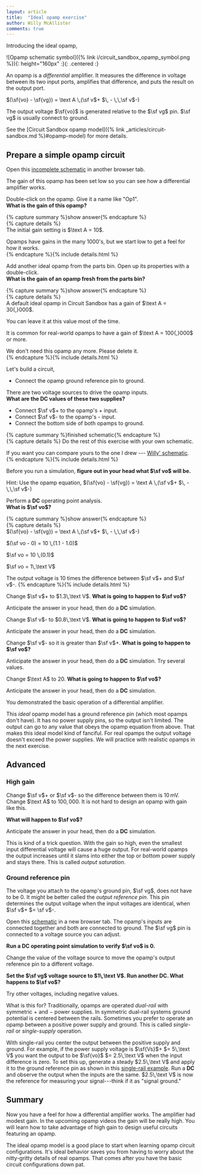 ```yaml
---
layout: article
title:  "Ideal opamp exercise"
author: Willy McAllister
comments: true
---
```


Introducing the ideal opamp, 

![Opamp schematic symbol]({% link i/circuit_sandbox_opamp_symbol.png %}){: height="160px" :}{: .centered :}

An opamp is a *differential* amplifier. It measures the difference in voltage between its two input ports, amplifies that difference, and puts the result on the output port.

$(\sf{vo} - \sf{vg}) = \text A \,(\sf v$+ $\, - \,\,\sf v$-$)$

The output voltage $\sf{vo}$ is generated relative to the $\sf vg$ pin. $\sf vg$ is usually connect to ground.

See the [Circuit Sandbox opamp model]({% link _articles/circuit-sandbox.md %}#opamp-model) for more details.  

## Prepare a simple opamp circuit

Open this [incomplete schematic](https://spinningnumbers.org/circuit-sandbox/index.html?value=%5B%5B%22s%22%2C%5B240%2C72%2C0%5D%2C%7B%22color%22%3A%22cyan%22%2C%22offset%22%3A%220%22%2C%22_json_%22%3A0%7D%2C%5B%228%22%5D%5D%2C%5B%22w%22%2C%5B248%2C96%2C232%2C96%5D%5D%2C%5B%22v%22%2C%5B56%2C104%2C0%5D%2C%7B%22name%22%3A%22v%2B%22%2C%22value%22%3A%22dc(1.1)%22%2C%22_json_%22%3A2%7D%2C%5B%227%22%2C%226%22%5D%5D%2C%5B%22L%22%2C%5B248%2C96%2C0%5D%2C%7B%22label%22%3A%22vo%22%2C%22_json_%22%3A3%7D%2C%5B%22vo%22%5D%5D%2C%5B%22o%22%2C%5B184%2C88%2C0%5D%2C%7B%22name%22%3A%22%22%2C%22A%22%3A%2210%22%2C%22_json_%22%3A4%7D%2C%5B%225%22%2C%224%22%2C%22vo%22%2C%223%22%5D%5D%2C%5B%22v%22%2C%5B144%2C104%2C0%5D%2C%7B%22name%22%3A%22v-%22%2C%22value%22%3A%22dc(1)%22%2C%22_json_%22%3A5%7D%2C%5B%222%22%2C%221%22%5D%5D%2C%5B%22view%22%2C-8.34%2C14.292%2C2.44140625%2C%2250%22%2C%2210%22%2C%221G%22%2Cnull%2C%22100%22%2C%220.0099%22%2C%221000%22%5D%5D ) in another browser tab.

The gain of this opamp has been set low so you can see how a differential amplifier works.

Double-click on the opamp. Give it a name like "Op1".   
**What is the gain of this opamp?**

{% capture summary %}show answer{% endcapture %}  
{% capture details %}  
The initial gain setting is $\text A = 10$.

Opamps have gains in the many $1000$'s, but we start low to get a feel for how it works.  
{% endcapture %}{% include details.html %}

Add another ideal opamp from the parts bin. Open up its properties with a double-click.  
**What is the gain of an opamp fresh from the parts bin?**

{% capture summary %}show answer{% endcapture %}  
{% capture details %}  
A default ideal opamp in Circuit Sandbox has a gain of $\text A = 30{,}000$.

You can leave it at this value most of the time. 

It is common for real-world opamps to have a gain of $\text A = 100{,}000$ or more.

We don't need this opamp any more. Please delete it.  
{% endcapture %}{% include details.html %}

Let's build a circuit,

* Connect the opamp ground reference pin to ground.

There are two voltage sources to drive the opamp inputs.  
**What are the DC values of these two supplies?**

* Connect $\sf v$+ to the opamp's + input. 
* Connect $\sf v$- to the opamp's - input.
* Connect the bottom side of both opamps to ground.

{% capture summary %}finished schematic{% endcapture %}  
{% capture details %}
Do the rest of this exercise with your own schematic. 

If you want you can compare yours to the one I drew --- [Willy' schematic](https://spinningnumbers.org/circuit-sandbox/index.html?value=%5B%5B%22w%22%2C%5B208%2C152%2C208%2C104%5D%5D%2C%5B%22w%22%2C%5B208%2C152%2C144%2C152%5D%5D%2C%5B%22w%22%2C%5B56%2C152%2C144%2C152%5D%5D%2C%5B%22w%22%2C%5B144%2C104%2C184%2C104%5D%5D%2C%5B%22w%22%2C%5B56%2C88%2C184%2C88%5D%5D%2C%5B%22w%22%2C%5B56%2C104%2C56%2C88%5D%5D%2C%5B%22w%22%2C%5B248%2C96%2C232%2C96%5D%5D%2C%5B%22g%22%2C%5B208%2C152%2C0%5D%2C%7B%22_json_%22%3A7%7D%2C%5B%220%22%5D%5D%2C%5B%22v%22%2C%5B56%2C104%2C0%5D%2C%7B%22name%22%3A%22v%2B%22%2C%22value%22%3A%22dc(1.1)%22%2C%22_json_%22%3A8%7D%2C%5B%222%22%2C%220%22%5D%5D%2C%5B%22L%22%2C%5B248%2C96%2C0%5D%2C%7B%22label%22%3A%22vo%22%2C%22_json_%22%3A9%7D%2C%5B%22vo%22%5D%5D%2C%5B%22o%22%2C%5B184%2C88%2C0%5D%2C%7B%22name%22%3A%22%22%2C%22A%22%3A%2210%22%2C%22_json_%22%3A10%7D%2C%5B%222%22%2C%221%22%2C%22vo%22%2C%220%22%5D%5D%2C%5B%22v%22%2C%5B144%2C104%2C0%5D%2C%7B%22name%22%3A%22v-%22%2C%22value%22%3A%22dc(1)%22%2C%22_json_%22%3A11%7D%2C%5B%221%22%2C%220%22%5D%5D%2C%5B%22view%22%2C-9.840000000000003%2C28.792%2C2.44140625%2C%2250%22%2C%2210%22%2C%221G%22%2Cnull%2C%22100%22%2C%220.0099%22%2C%221000%22%5D%5D ).
{% endcapture %}{% include details.html %}

Before you run a simulation, **figure out in your head what $\sf vo$ will be.**

Hint: Use the opamp equation, $(\sf{vo} - \sf{vg}) = \text A \,(\sf v$+ $\, - \,\,\sf v$-$)$

Perform a **DC** operating point analysis.  
**What is $\sf vo$?**

{% capture summary %}show answer{% endcapture %}  
{% capture details %}  
$(\sf{vo} - \sf{vg}) = \text A \,(\sf v$+ $\, - \,\,\sf v$-$)$

$(\sf vo - 0) = 10 \,(1.1 - 1.0)$

$\sf vo = 10 \,(0.1)$

$\sf vo = 1\,\text V$

The output voltage is $10$ times the difference between $\sf v$+ and $\sf v$-.
{% endcapture %}{% include details.html %}

Change $\sf v$+ to $1.3\,\text V$. **What is going to happen to $\sf vo$?**

Anticipate the answer in your head, then do a **DC** simulation.

Change $\sf v$- to $0.8\,\text V$. **What is going to happen to $\sf vo$?**

Anticipate the answer in your head, then do a **DC** simulation.

Change $\sf v$- so it is greater than $\sf v$+. **What is going to happen to $\sf vo$?**

Anticipate the answer in your head, then do a **DC** simulation. Try several values.

Change $\text A$ to $20$. **What is going to happen to $\sf vo$?**

Anticipate the answer in your head, then do a **DC** simulation.

You demonstrated the basic operation of a differential amplifier.

This *ideal* opamp model has a ground reference pin (which most opamps don't have). It has no power supply pins, so the output isn't limited. The output can go to any value that obeys the opamp equation from above. That makes this ideal model kind of fanciful. For real opamps the output voltage doesn't exceed the power supplies. We will practice with realistic opamps in the next exercise.

## Advanced

### High gain

Change $\sf v$+ or $\sf v$- so the difference between them is $10\,\text{mV}$.  
Change $\text A$ to $100{,}000$. It is not hard to design an opamp with gain like this.  

**What will happen to $\sf vo$?**

Anticipate the answer in your head, then do a **DC** simulation.

This is kind of a trick question. With the gain so high, even the smallest input differential voltage will cause a huge output. For real-world opamps the output increases until it slams into either the top or bottom power supply and stays there. This is called *output saturation*.

### Ground reference pin

The voltage you attach to the opamp's ground pin, $\sf vg$, does not have to be $0$. It might be better called the *output reference pin*. This pin determines the output voltage when the input voltages are identical, when $\sf v$+ $= \sf v$-.

Open this [schematic](https://spinningnumbers.org/circuit-sandbox/index.html?value=%5B%5B%22w%22%2C%5B184%2C88%2C184%2C104%5D%5D%2C%5B%22g%22%2C%5B184%2C104%2C0%5D%2C%7B%22_json_%22%3A1%7D%2C%5B%220%22%5D%5D%2C%5B%22w%22%2C%5B232%2C96%2C256%2C96%5D%5D%2C%5B%22w%22%2C%5B208%2C120%2C208%2C104%5D%5D%2C%5B%22w%22%2C%5B208%2C176%2C208%2C168%5D%5D%2C%5B%22v%22%2C%5B208%2C120%2C0%5D%2C%7B%22name%22%3A%22vg%22%2C%22value%22%3A%22dc(0)%22%2C%22_json_%22%3A5%7D%2C%5B%221%22%2C%220%22%5D%5D%2C%5B%22g%22%2C%5B208%2C176%2C0%5D%2C%7B%22_json_%22%3A6%7D%2C%5B%220%22%5D%5D%2C%5B%22L%22%2C%5B256%2C96%2C0%5D%2C%7B%22label%22%3A%22vo%22%2C%22_json_%22%3A7%7D%2C%5B%22vo%22%5D%5D%2C%5B%22o%22%2C%5B184%2C88%2C0%5D%2C%7B%22name%22%3A%22%22%2C%22A%22%3A%2210%22%2C%22_json_%22%3A8%7D%2C%5B%220%22%2C%220%22%2C%22vo%22%2C%221%22%5D%5D%2C%5B%22view%22%2C93.928%2C59.6336%2C3.0517578125%2C%2250%22%2C%2210%22%2C%221G%22%2Cnull%2C%22100%22%2C%220.0099%22%2C%221000%22%5D%5D ) in a new browser tab. The opamp's inputs are connected together and both are connected to ground. The $\sf vg$ pin is connected to a voltage source you can adjust.

**Run a DC operating point simulation to verify $\sf vo$ is $0$.**

Change the value of the voltage source to move the opamp's output reference pin to a different voltage.

**Set the $\sf vg$ voltage source to $1\,\text V$. Run another DC. What happens to $\sf vo$?**

Try other voltages, including negative values.

What is this for? Traditionally, opamps are operated *dual-rail* with symmetric $+$ and $-$ power supplies. In symmetric dual-rail systems ground potential is centered between the rails. Sometimes you prefer to operate an opamp between a positive power supply and ground. This is called *single-rail* or *single-supply* operation. 

With single-rail you center the output between the positive supply and ground. For example, if the power supply voltage is $\sf{Vs}$+ $= 5\,\text V$ you want the output to be $\sf{vo}$ $= 2.5\,\text V$ when the input difference is zero. To set this up, generate a steady $2.5\,\text V$ and apply it to the ground reference pin as shown in this [single-rail example](https://spinningnumbers.org/circuit-sandbox/index.html?value=%5B%5B%22w%22%2C%5B208%2C104%2C208%2C128%5D%5D%2C%5B%22w%22%2C%5B384%2C104%2C384%2C80%5D%5D%2C%5B%22g%22%2C%5B384%2C152%2C0%5D%2C%7B%22_json_%22%3A2%7D%2C%5B%220%22%5D%5D%2C%5B%22v%22%2C%5B384%2C104%2C4%5D%2C%7B%22name%22%3A%22Vs%2B%22%2C%22value%22%3A%22dc(5)%22%2C%22_json_%22%3A3%7D%2C%5B%222%22%2C%220%22%5D%5D%2C%5B%22r%22%2C%5B312%2C128%2C0%5D%2C%7B%22name%22%3A%22R2%22%2C%22r%22%3A%2220k%22%2C%22_json_%22%3A4%7D%2C%5B%221%22%2C%220%22%5D%5D%2C%5B%22r%22%2C%5B312%2C80%2C0%5D%2C%7B%22name%22%3A%22R1%22%2C%22r%22%3A%2220k%22%2C%22_json_%22%3A5%7D%2C%5B%222%22%2C%221%22%5D%5D%2C%5B%22w%22%2C%5B184%2C88%2C184%2C104%5D%5D%2C%5B%22g%22%2C%5B184%2C104%2C0%5D%2C%7B%22_json_%22%3A7%7D%2C%5B%220%22%5D%5D%2C%5B%22g%22%2C%5B312%2C176%2C0%5D%2C%7B%22_json_%22%3A8%7D%2C%5B%220%22%5D%5D%2C%5B%22L%22%2C%5B232%2C96%2C0%5D%2C%7B%22label%22%3A%22vo%22%2C%22_json_%22%3A9%7D%2C%5B%22vo%22%5D%5D%2C%5B%22o%22%2C%5B184%2C88%2C0%5D%2C%7B%22name%22%3A%22%22%2C%22A%22%3A%2210%22%2C%22_json_%22%3A10%7D%2C%5B%220%22%2C%220%22%2C%22vo%22%2C%221%22%5D%5D%2C%5B%22w%22%2C%5B312%2C80%2C384%2C80%5D%5D%2C%5B%22w%22%2C%5B208%2C128%2C312%2C128%5D%5D%2C%5B%22view%22%2C155.928%2C58.6336%2C3.0517578125%2C%2250%22%2C%2210%22%2C%221G%22%2Cnull%2C%22100%22%2C%220.0099%22%2C%221000%22%5D%5D ). Run a **DC** and observe the output when the inputs are the same. $2.5\,\text V$ is now the reference for measuring your signal---think if it as "signal ground." 

## Summary

Now you have a feel for how a differential amplifier works. The amplifier had modest gain. In the upcoming opamp videos the gain will be really high. You will learn how to take advantage of high gain to design useful circuits featuring an opamp.

The ideal opamp model is a good place to start when learning opamp circuit configurations. It's ideal behavior saves you from having to worry about the nitty-gritty details of real opamps. That comes after you have the basic circuit configurations down pat.
